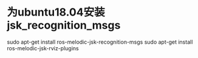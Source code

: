 # 为ubuntu18.04安装jsk_recognition_msgs

sudo apt-get install ros-melodic-jsk-recognition-msgs
sudo apt-get install ros-melodic-jsk-rviz-plugins
